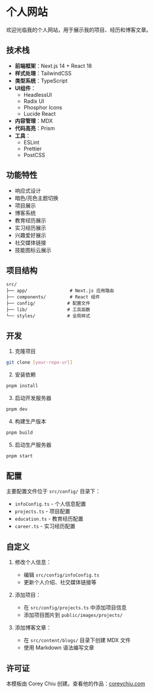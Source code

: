 # 个人网站

欢迎光临我的个人网站，用于展示我的项目、经历和博客文章。

## 技术栈

- **前端框架**：Next.js 14 + React 18
- **样式处理**：TailwindCSS
- **类型系统**：TypeScript
- **UI组件**：
  - HeadlessUI
  - Radix UI
  - Phosphor Icons
  - Lucide React
- **内容管理**：MDX
- **代码高亮**：Prism
- **工具**：
  - ESLint
  - Prettier
  - PostCSS

## 功能特性

- 响应式设计
- 暗色/亮色主题切换
- 项目展示
- 博客系统
- 教育经历展示
- 实习经历展示
- 兴趣爱好展示
- 社交媒体链接
- 技能图标云展示

## 项目结构

```
src/
├── app/                # Next.js 应用路由
├── components/         # React 组件
├── config/            # 配置文件
├── lib/               # 工具函数
└── styles/            # 全局样式
```

## 开发

1. 克隆项目

```bash
git clone [your-repo-url]
```

2. 安装依赖

```bash
pnpm install
```

3. 启动开发服务器

```bash
pnpm dev
```

4. 构建生产版本

```bash
pnpm build
```

5. 启动生产服务器

```bash
pnpm start
```

## 配置

主要配置文件位于 `src/config/` 目录下：

- `infoConfig.ts` - 个人信息配置
- `projects.ts` - 项目配置
- `education.ts` - 教育经历配置
- `career.ts` - 实习经历配置

## 自定义

1. 修改个人信息：

   - 编辑 `src/config/infoConfig.ts`
   - 更新个人介绍、社交媒体链接等

2. 添加项目：

   - 在 `src/config/projects.ts` 中添加项目信息
   - 添加项目图片到 `public/images/projects/`

3. 添加博客文章：
   - 在 `src/content/blogs/` 目录下创建 MDX 文件
   - 使用 Markdown 语法编写文章

## 许可证

本模板由 Corey Chiu 创建。查看他的作品：[coreychiu.com](https://coreychiu.com)

